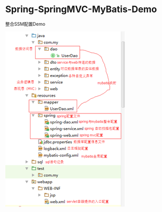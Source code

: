 # Spring-SpringMVC-MyBatis-Demo
整合SSM配置Demo

![目录结构图](https://github.com/DoingLee/Spring-SpringMVC-MyBatis-Demo/blob/master/%E7%9B%AE%E5%BD%95.png "目录结构图")
